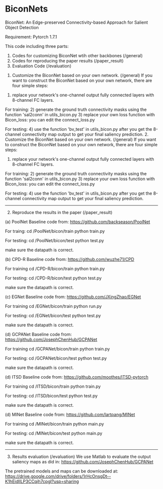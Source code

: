 # BiconNets
BiconNet: An Edge-preserved Connectivity-based Approach for Salient Object Detection

Requirement: Pytorch 1.7.1

This code including three parts:
1) Codes for customizing BiconNet wtih other backbones (/general)
2) Codes for reproducing the paper results (/paper_result)
3) Evaluation Code (/evaluation)

1. Customize the BiconNet based on your own network. (/general)
If you want to construct the BiconNet based on your own network, there are four simple steps:

1) replace your network's one-channel output fully connected layers with 8-channel FC layers.

For training:
2) generate the ground truth connectivity masks using the function 'sal2conn' in utils_bicon.py
3) replace your own loss function with Bicon_loss: you can edit the connect_loss.py

For testing:
4) use the function 'bv_test' in utils_bicon.py after you get the 8-channel connectivity map output to get your final saliency prediction.
2. Customize the BiconNet based on your own network. (/general)
If you want to construct the BiconNet based on your own network, there are four simple steps:

1) replace your network's one-channel output fully connected layers with 8-channel FC layers.

For training:
2) generate the ground truth connectivity masks using the function 'sal2conn' in utils_bicon.py
3) replace your own loss function with Bicon_loss: you can edit the connect_loss.py

For testing:
4) use the function 'bv_test' in utils_bicon.py after you get the 8-channel connectivity map output to get your final saliency prediction.

------------------------------------------------------------------------------------------------------------------------------------------------------
2. Reproduce the results in the paper (/paper_result)

(a) PoolNet
Baseline code from: https://github.com/backseason/PoolNet

For traing:
	cd /PoolNet/bicon/train
	python train.py

For testing:
	cd /PoolNet/bicon/test
	python test.py

make sure the datapath is correct.

(b) CPD-R
Baseline code from: https://github.com/wuzhe71/CPD

For training
	cd /CPD-R/bicon/train
	python train.py

For testing:
	cd /CPD-R/bicon/test
	python test.py

make sure the datapath is correct.


(c) EGNet
Baseline code from: https://github.com/JXingZhao/EGNet

For training
	cd /EGNet/bicon/train
	python run.py

For testing:
	cd /EGNet/bicon/test
	python test.py

make sure the datapath is correct.

(d) GCPANet
Baseline code from: https://github.com/JosephChenHub/GCPANet

For training
	cd /GCPANet/bicon/train
	python train.py

For testing:
	cd /GCPANet/bicon/test
	python test.py

make sure the datapath is correct.

(d) ITSD
Baseline code from: https://github.com/moothes/ITSD-pytorch

For training
	cd /ITSD/bicon/train
	python train.py

For testing:
	cd /ITSD/bicon/test
	python test.py

make sure the datapath is correct.

(d) MINet
Baseline code from: https://github.com/lartpang/MINet

For training
	cd /MINet/bicon/train
	python main.py

For testing:
	cd /MINet/bicon/test
	python main.py

make sure the datapath is correct.


------------------------------------------------------------------------------------------------------------------------------------------------------

3. Results evaluation (/evaluation)
We use Matlab to evaluate the output saliency maps as did in: https://github.com/JosephChenHub/GCPANet

The pretrained models and maps can be downloaded at: https://drive.google.com/drive/folders/1rHcOnsgDt--K1hEidlILP3CCqih7cpgI?usp=sharing
